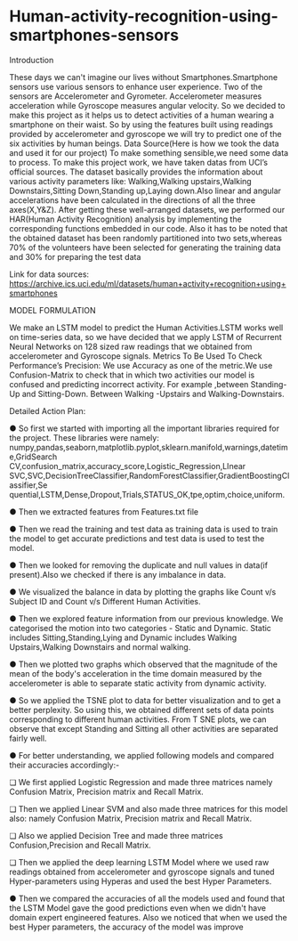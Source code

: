 # Human-activity-recognition-using-smartphones-sensors


Introduction


These days we can't imagine our lives without Smartphones.Smartphone sensors use various
sensors to enhance user experience. Two of the sensors are Accelerometer and Gyrometer.
Accelerometer measures acceleration while Gyroscope measures angular velocity. So we
decided to make this project as it helps us to detect activities of a human wearing a smartphone
on their waist. So by using the features built using readings provided by accelerometer and
gyroscope we will try to predict one of the six activities by human beings.
Data Source(Here is how we took the data and used it for our project)
To make something sensible,we need some data to process. To make this project work, we
have taken datas from UCI’s official sources. The dataset basically provides the information
about various activity parameters like: Walking,Walking upstairs,Walking Downstairs,Sitting
Down,Standing up,Laying down.Also linear and angular accelerations have been calculated in
the directions of all the three axes(X,Y&Z). After getting these well-arranged datasets, we
performed our HAR(Human Activity Recognition) analysis by implementing the corresponding
functions embedded in our code. Also it has to be noted that the obtained dataset has been
randomly partitioned into two sets,whereas 70% of the volunteers have been selected for
generating the training data and 30% for preparing the test data


Link for data sources:
https://archive.ics.uci.edu/ml/datasets/human+activity+recognition+using+smartphones



MODEL FORMULATION

We make an LSTM model to predict the Human Activities.LSTM works well on time-series data,
so we have decided that we apply LSTM of Recurrent Neural Networks on 128 sized raw
readings that we obtained from accelerometer and Gyroscope signals.
Metrics To Be Used To Check Performance’s Precision:
We use Accuracy as one of the metric.We use Confusion-Matrix to check that in which two
activities our model is confused and predicting incorrect activity. For example ,between
Standing-Up and Sitting-Down. Between Walking -Upstairs and Walking-Downstairs.


Detailed Action Plan:


● So first we started with importing all the important libraries required for the project. These
libraries were namely:
numpy,pandas,seaborn,matplotlib.pyplot,sklearn.manifold,warnings,datetime,GridSearch
CV,confusion_matrix,accuracy_score,Logistic_Regression,LInear
SVC,SVC,DecisionTreeClassifier,RandomForestClassifier,GradientBoostingClassifier,Se
quential,LSTM,Dense,Dropout,Trials,STATUS_OK,tpe,optim,choice,uniform.


● Then we extracted features from Features.txt file


● Then we read the training and test data as training data is used to train the model to get
accurate predictions and test data is used to test the model.


● Then we looked for removing the duplicate and null values in data(if present).Also we
checked if there is any imbalance in data.


● We visualized the balance in data by plotting the graphs like Count v/s Subject ID and
Count v/s Different Human Activities.


● Then we explored feature information from our previous knowledge. We categorised the
motion into two categories - Static and Dynamic.
Static includes Sitting,Standing,Lying and Dynamic includes Walking Upstairs,Walking
Downstairs and normal walking.


● Then we plotted two graphs which observed that the magnitude of the mean of the
body's acceleration in the time domain measured by the accelerometer is able to
separate static activity from dynamic activity.


● So we applied the TSNE plot to data for better visualization and to get a better
perplexity. So using this, we obtained different sets of data points corresponding to
different human activities. From T SNE plots, we can observe that except Standing and
Sitting all other activities are separated fairly well.


● For better understanding, we applied following models and compared their accuracies
accordingly:-


❏ We first applied Logistic Regression and made three matrices namely Confusion
Matrix, Precision matrix and Recall Matrix.


❏ Then we applied Linear SVM and also made three matrices for this model also:
namely Confusion Matrix, Precision matrix and Recall Matrix.


❏ Also we applied Decision Tree and made three matrices Confusion,Precision and
Recall Matrix.


❏ Then we applied the deep learning LSTM Model where we used raw readings
obtained from accelerometer and gyroscope signals and tuned Hyper-parameters
using Hyperas and used the best Hyper Parameters.


● Then we compared the accuracies of all the models used and found that the LSTM
Model gave the good predictions even when we didn't have domain expert engineered
features.
Also we noticed that when we used the best Hyper parameters, the accuracy of the
model was improve
